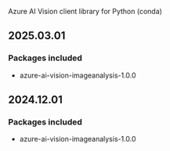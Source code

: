 Azure AI Vision client library for Python (conda)

## 2025.03.01

### Packages included

- azure-ai-vision-imageanalysis-1.0.0

## 2024.12.01

### Packages included

- azure-ai-vision-imageanalysis-1.0.0
